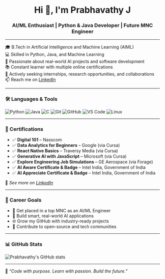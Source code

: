 <h1 align="center">Hi 👋, I'm Prabhavathy J</h1>
<h3 align="center">AI/ML Enthusiast | Python & Java Developer | Future MNC Engineer</h3>

---

🎓 B.Tech in Artificial Intelligence and Machine Learning (AIML)  
💻 Skilled in Python, Java, and Machine Learning  
🚀 Passionate about real-world AI projects and software development  
📚 Constant learner with multiple online certifications  
🤝 Actively seeking internships, research opportunities, and collaborations  
📫 Reach me on [LinkedIn](https://www.linkedin.com/in/prabhavathy-jayakumar)

---

### 🛠️ Languages & Tools

![Python](https://img.shields.io/badge/Python-14354C?style=for-the-badge&logo=python&logoColor=white)
![Java](https://img.shields.io/badge/Java-ED8B00?style=for-the-badge&logo=java&logoColor=white)
![C](https://img.shields.io/badge/C-00599C?style=for-the-badge&logo=c&logoColor=white)
![Git](https://img.shields.io/badge/Git-F05032?style=for-the-badge&logo=git&logoColor=white)
![GitHub](https://img.shields.io/badge/GitHub-000?style=for-the-badge&logo=github)
![VS Code](https://img.shields.io/badge/VS%20Code-007ACC?style=for-the-badge&logo=visual-studio-code)
![Linux](https://img.shields.io/badge/Linux-FCC624?style=for-the-badge&logo=linux&logoColor=black)

---

### 📜 Certifications

- ✅ **Digital 101** – Nasscom  
- ✅ **Data Analytics for Beginners** – Google (via Cursa)  
- ✅ **React Native Basics** – Traversy Media (via Cursa)  
- ✅ **Generative AI with JavaScript** – Microsoft (via Cursa)  
- ✅ **Explore Engineering Job Simulations** – GE Aerospace (via Forage)  
- ✅ **AI Aware Certificate & Badge** – Intel India, Government of India  
- ✅ **AI Appreciate Certificate & Badge** – Intel India, Government of India  

🔗 *See more on [LinkedIn](https://www.linkedin.com/in/prabhavathy-jayakumar)*

---

### 🎯 Career Goals

- 💼 Get placed in a top MNC as an AI/ML Engineer  
- 🤖 Build smart, real-world AI applications  
- 🌐 Grow my GitHub with industry-ready projects  
- 🌟 Contribute to open-source and tech communities

---

### 📊 GitHub Stats

![Prabhavathy's GitHub stats](https://github-readme-stats.vercel.app/api?username=prabhavathyjayakumar&show_icons=true&theme=tokyonight)

---

🌟 *“Code with purpose. Learn with passion. Build the future.”*
